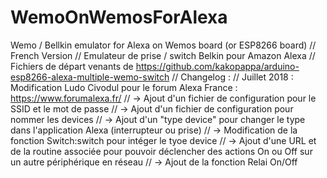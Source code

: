 # WemoOnWemosForAlexa
Wemo / Bellkin emulator for Alexa on Wemos board (or ESP8266 board)
// French Version
// Emulateur de prise / switch Belkin pour Amazon Alexa
// Fichiers de départ venants de https://github.com/kakopappa/arduino-esp8266-alexa-multiple-wemo-switch
// Changelog :
// Juillet 2018 : Modification Ludo Civodul pour le forum Alexa France : https://www.forumalexa.fr/
// -> Ajout d'un fichier de configuration pour le SSID et le mot de passe
// -> Ajout d'un fichier de configuration pour nommer les devices
// -> Ajout d'un "type device" pour changer le type dans l'application Alexa (interrupteur ou prise)
// -> Modification de la fonction Switch:switch pour intéger le tyoe device
// -> Ajout d'une URL et de la routine associée pour pouvoir déclencher des actions On ou Off sur un autre périphérique en réseau
// -> Ajout de la fonction Relai On/Off
